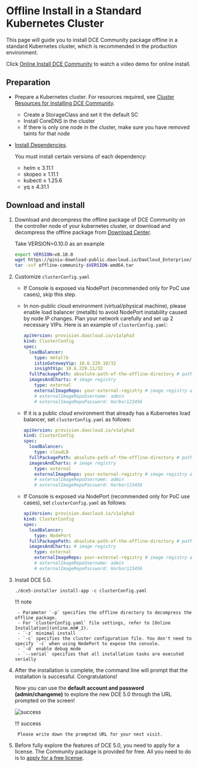 # Offline Install in a Standard Kubernetes Cluster

This page will guide you to install DCE Community package offline in a standard Kubernetes cluster, which is recommended in the production environment.

Click [Online Install DCE Community](../../../videos/install.md) to watch a video demo for online install.

## Preparation

- Prepare a Kubernetes cluster. For resources required, see [Cluster Resources for Installing DCE Community](../resources.md).

    - Create a StorageClass and set it the default SC
    - Install CoreDNS in the cluster
    - If there is only one node in the cluster, make sure you have removed taints for that node

- [Install Dependencies](../../install-tools.md).

    You must install certain versions of each dependency:

    - helm ≥ 3.11.1
    - skopeo ≥ 1.11.1
    - kubectl ≥ 1.25.6
    - yq ≥ 4.31.1

## Download and install

1. Download and decompress the offline package of DCE Community on the controller node of your kubernetes cluster, or download and decompress the offline package from [Download Center](../../../download/index.md).

    Take VERSION=0.10.0 as an example

    ```bash
    export VERSION=v0.10.0
    wget https://qiniu-download-public.daocloud.io/DaoCloud_Enterprise/dce5/offline-community-$VERSION-amd64.tar
    tar -xvf offline-community-$VERSION-amd64.tar
    ```

2. Customize `clusterConfig.yaml`

    - If Console is exposed via NodePort (recommended only for PoC use cases), skip this step.

    - In non-public cloud environment (virtual/physical machine), please enable load balancer (metallb) to avoid NodePort instability caused by node IP changes. Plan your network carefully and set up 2 necessary VIPs. Here is an example of `clusterConfig.yaml`:

        ```yaml title="clusterConfig.yaml"
        apiVersion: provision.daocloud.io/v1alpha3
        kind: ClusterConfig
        spec:
          loadBalancer:
            type: metallb
            istioGatewayVip: 10.6.229.10/32
            insightVip: 10.6.229.11/32
          fullPackagePath: absolute-path-of-the-offline-directory # path for decompressed offline package
          imagesAndCharts: # image registry
            type: external
            externalImageRepo: your-external-registry # image registry address, must be http or https
            # externalImageRepoUsername: admin
            # externalImageRepoPassword: Harbor123456
         ```

     - If it is a public cloud environment that already has a Kubernetes load balancer, set `clusterConfig.yaml` as follows:

        ```yaml title="clusterConfig.yaml"
        apiVersion: provision.daocloud.io/v1alpha3
        kind: ClusterConfig
        spec:
          loadBalancer:
            type: cloudLB
          fullPackagePath: absolute-path-of-the-offline-directory # path for decompressed offline package
          imagesAndCharts: # image registry
            type: external
            externalImageRepo: your-external-registry # image registry address, must be http or https
            # externalImageRepoUsername: admin
            # externalImageRepoPassword: Harbor123456
        ```

     - If Console is exposed via NodePort (recommended only for PoC use cases), set `clusterConfig.yaml` as follows:

        ```yaml title="clusterConfig.yaml"
        apiVersion: provision.daocloud.io/v1alpha3
        kind: ClusterConfig
        spec:
          loadBalancer:
            type: NodePort
          fullPackagePath: absolute-path-of-the-offline-directory # path for decompressed offline package
          imagesAndCharts: # image registry
            type: external
            externalImageRepo: your-external-registry # image registry address, must be http or https
            # externalImageRepoUsername: admin
            # externalImageRepoPassword: Harbor123456
         ```

3. Install DCE 5.0.

    ```shell
    ./dce5-installer install-app -c clusterConfig.yaml
    ```

    !!! note

        - Parameter `-p` specifies the offline directory to decompress the offline package.
        - For `clusterConfig.yaml` file settings, refer to [Online Installation](online.md#_2).
        - `-z` minimal install
        - `-c` specifies the cluster configuration file. You don't need to specify `-c` when using NodePort to expose the console.
        - `-d` enable debug mode
        - `--serial` specifies that all installation tasks are executed serially

4. After the installation is complete, the command line will prompt that the installation is successful. Congratulations!
    
    Now you can use the **default account and password (admin/changeme)** to explore the new DCE 5.0 through the URL prompted on the screen!

    ![success](https://docs.daocloud.io/daocloud-docs-images/docs/install/images/success.png)

    !!! success

        Please write down the prompted URL for your next visit.

5. Before fully explore the features of DCE 5.0, you need to apply for a license. The Community package is provided for free. All you need to do is to [apply for a free license](../../../dce/license0.md).
